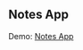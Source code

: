 ## Notes App
Demo: [Notes App](https://drive.google.com/file/d/1seA8JrIpr1Qn_5E0LAxvnIJARty-MnYZ/view?usp=sharing)
